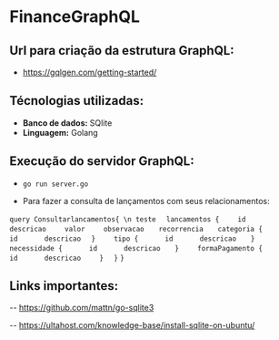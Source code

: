 # FinanceGraphQL

## Url para criação da estrutura GraphQL:

* https://gqlgen.com/getting-started/

## Técnologias utilizadas:

* **Banco de dados:** SQlite
* **Linguagem:** Golang

## Execução do servidor GraphQL:

- `go run server.go`

* Para fazer a consulta de lançamentos com seus relacionamentos:

`query Consultarlancamentos{ \n teste`
`  lancamentos {`
`    id`
`    descricao`
`    valor`
`    observacao`
`  	recorrencia`
`  	categoria {`
`      id`
`      descricao`
`  	} `
`    tipo {`
`      id`
`      descricao`
`    } `
`    necessidade {`
`      id`
`      descricao`
`    } `
`    formaPagamento {`
`      id`
`      descricao`
`    }`
`  }`
`}`

## Links importantes:

-- https://github.com/mattn/go-sqlite3

-- https://ultahost.com/knowledge-base/install-sqlite-on-ubuntu/

